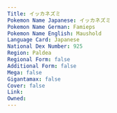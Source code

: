 ```yaml
---
﻿Title: イッカネズミ
Pokemon Name Japanese: イッカネズミ
Pokemon Name German: Famieps
Pokemon Name English: Maushold
Language Card: Japanese
National Dex Number: 925
Region: Paldea
Regional Form: false
Additional Form: false
Mega: false
Gigantamax: false
Cover: false
Link: 
Owned: 
---
```

